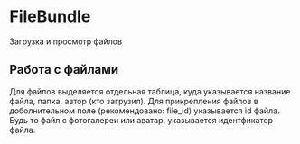 # FileBundle
Загрузка и просмотр файлов

<h2>Работа с файлами</h2>
Для файлов выделяется отдельная таблица, куда указывается название файла, папка, автор (кто загрузил).
Для прикрепления файлов в доболнительном поле (рекомендовано: file_id) указывается id файла.
Будь то файл с фотогалереи или аватар, указывается идентфикатор файла.
